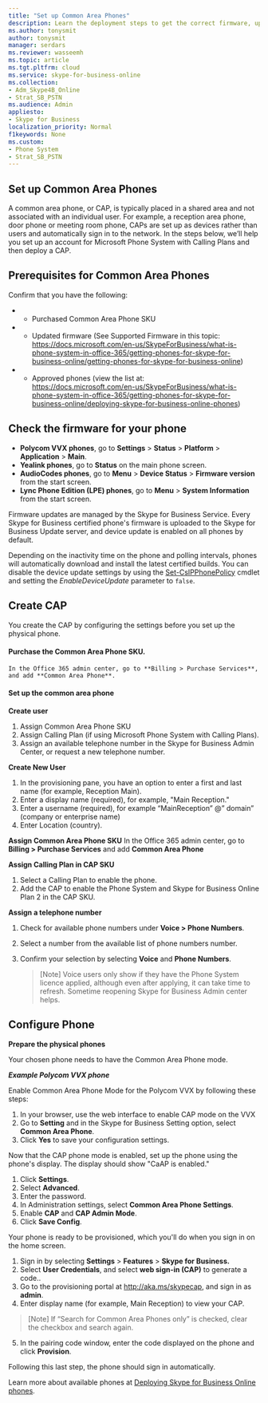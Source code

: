 ```yaml
---
title: "Set up Common Area Phones"
description: Learn the deployment steps to get the correct firmware, update it if needed, assign licenses, and configure settings for Common Area Phones. 
ms.author: tonysmit
author: tonysmit
manager: serdars
ms.reviewer: wasseemh
ms.topic: article
ms.tgt.pltfrm: cloud
ms.service: skype-for-business-online
ms.collection: 
- Adm_Skype4B_Online
- Strat_SB_PSTN
ms.audience: Admin
appliesto:
- Skype for Business 
localization_priority: Normal
f1keywords: None
ms.custom:
- Phone System
- Strat_SB_PSTN
---
```



## Set up Common Area Phones
A common area phone, or CAP, is typically placed in a shared area and not associated with an individual user. For example, a reception area phone, door phone or meeting room phone, CAPs are set up as devices rather than users and automatically  sign in to the network. In the steps below, we’ll help you set up an account for Microsoft Phone System with Calling Plans and then deploy a CAP.

## Prerequisites for Common Area Phones

Confirm that you have the following:

- 	- Purchased Common Area Phone SKU 
- 	- Updated firmware (See Supported Firmware in this topic:
        https://docs.microsoft.com/en-us/SkypeForBusiness/what-is-phone-system-in-office-365/getting-phones-for-skype-for-business-online/getting-phones-for-skype-for-business-online)
- 	- Approved  phones (view the list at:            
        https://docs.microsoft.com/en-us/SkypeForBusiness/what-is-phone-system-in-office-365/getting-phones-for-skype-for-business-online/deploying-skype-for-business-online-phones)


## Check the firmware for your phone
- **Polycom VVX phones**, go to **Settings** > **Status** > **Platform** > **Application** > **Main**.
- **Yealink phones**, go to **Status** on the main phone screen.
- **AudioCodes phones**, go to **Menu** > **Device Status** > **Firmware version** from the start screen. 
- **Lync Phone Edition (LPE) phones**, go to **Menu** > **System Information** from the start screen.

Firmware updates are managed by the Skype for Business Service. Every Skype for Business certified phone's firmware is uploaded to the Skype for Business Update server, and device update is enabled on all phones by default. 

Depending on the inactivity time on the phone and polling intervals, phones will automatically download and install the latest certified builds. You can disable the device update settings by using the [Set-CsIPPhonePolicy](https://technet.microsoft.com/en-us/library/mt629497.aspx) cmdlet and setting the _EnableDeviceUpdate_ parameter to `false`.

## Create CAP
You create the CAP by configuring the settings before you set up the physical phone.

#### Purchase the Common Area Phone SKU. 
    In the Office 365 admin center, go to **Billing > Purchase Services**, and add **Common Area Phone**.

#### Set up the common area phone  <!-- this section could use a screen shot-->

**Create user** 
1. Assign Common Area Phone SKU
2. Assign Calling Plan (if using Microsoft Phone System with Calling Plans). 
3. Assign an available telephone number in the Skype for Business Admin Center, or request a new telephone number.

**Create New User**

1. In the provisioning pane, you have an option to enter a first and last name (for example, Reception Main).
2. Enter a display name (required), for example, "Main Reception."
3. Enter a username (required), for example “MainReception” @” domain” (company or enterprise name)
4. Enter Location (country).

**Assign Common Area Phone SKU**
    In the Office 365 admin center, go to **Billing > Purchase Services** and add **Common Area Phone**

**Assign Calling Plan in CAP SKU**

1. Select a Calling Plan to enable the phone. 
2. Add the CAP to enable the Phone System and Skype for Business Online Plan 2 in the CAP SKU. <!-- odd order for step -->

**Assign a telephone number**
1. Check for available phone numbers under **Voice > Phone Numbers**.
2. Select a number from the available list of phone numbers number.
3. Confirm your selection by selecting **Voice** and **Phone Numbers**.

    >[Note]
    Voice users only show if they have the Phone System licence applied, although even after applying, it can take time to refresh. Sometime reopening Skype for Business Admin center helps.
	
## Configure Phone

**Prepare the physical phones**

Your chosen phone needs to have the Common Area Phone mode. 

***Example Polycom VVX phone***

Enable Common Area Phone Mode for the Polycom VVX by following these steps:
1. In your browser, use the web interface to enable CAP mode on the VVX
2. Go to **Setting**  and in the Skype for Business Setting option, select **Common Area Phone**.
3. Click **Yes** to save your configuration settings.

Now that the CAP phone mode is enabled, set up the phone using the phone's display. The display should show "CaAP is enabled."

1. Click **Settings**.
2. Select **Advanced**.
3. Enter the password.
4. In Administration settings, select **Common Area Phone Settings**.
5. Enable **CAP** and **CAP Admin Mode**.
6. Click **Save Config**.

Your phone is ready to be provisioned, which you'll do when you sign in on the home screen.

1. Sign in by selecting **Settings** > **Features** > **Skype for Business.**
2. Select **User Credentials**, and select **web sign-in (CAP)** to generate a code..
3. Go to the provisioning portal at http://aka.ms/skypecap, and sign in as **admin**.
4. Enter display name (for example, Main Reception) to view your CAP.

>[Note]
If “Search for Common Area Phones only” is checked, clear the checkbox and search again.

5. In the pairing code window, enter the code displayed on the phone and click **Provision**.

Following this last step, the phone should sign in automatically.

Learn more about available phones at [Deploying Skype for Business Online phones](https://docs.microsoft.com/en-us/SkypeForBusiness/what-is-phone-system-in-office-365/getting-phones-for-skype-for-business-online/deploying-skype-for-business-online-phones).


